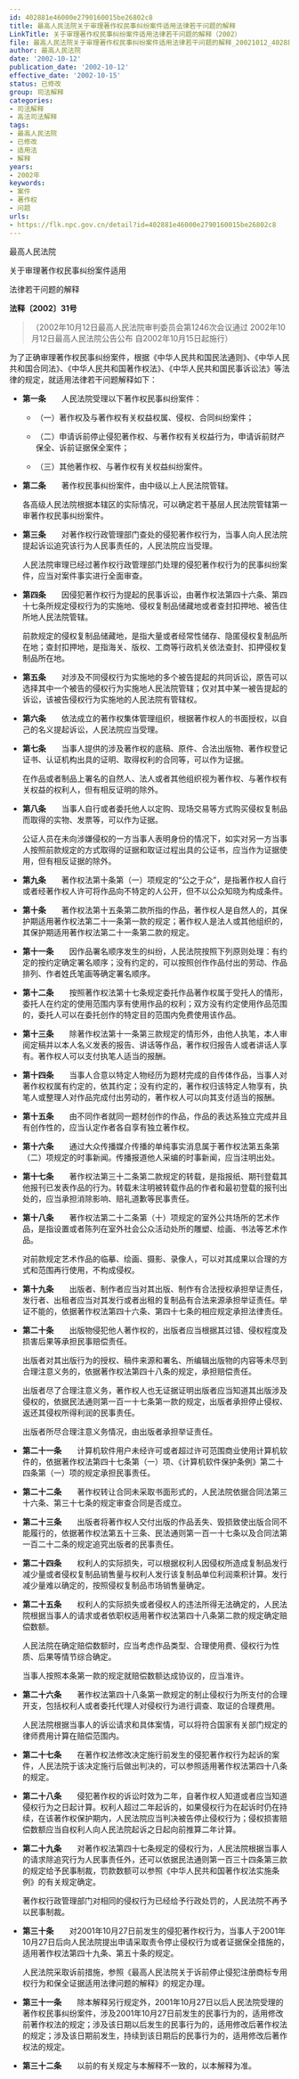 ```yaml
---
id: 402881e46000e2790160015be26802c8
title: 最高人民法院关于审理著作权民事纠纷案件适用法律若干问题的解释
LinkTitle: 关于审理著作权民事纠纷案件适用法律若干问题的解释（2002）
file: 最高人民法院关于审理著作权民事纠纷案件适用法律若干问题的解释_20021012_402881e46000e2790160015be26802c8.docx
author: 最高人民法院
date: '2002-10-12'
publication_date: '2002-10-12'
effective_date: '2002-10-15'
status: 已修改
group: 司法解释
categories:
- 司法解释
- 高法司法解释
tags:
- 最高人民法院
- 已修改
- 适用法
- 解释
years:
- 2002年
keywords:
- 案件
- 著作权
- 问题
urls:
- https://flk.npc.gov.cn/detail?id=402881e46000e2790160015be26802c8
---
```


最高人民法院

关于审理著作权民事纠纷案件适用

法律若干问题的解释

**法释〔2002〕31号**

> （2002年10月12日最高人民法院审判委员会第1246次会议通过 2002年10月12日最高人民法院公告公布 自2002年10月15日起施行）

为了正确审理著作权民事纠纷案件，根据《中华人民共和国民法通则》、《中华人民共和国合同法》、《中华人民共和国著作权法》、《中华人民共和国民事诉讼法》等法律的规定，就适用法律若干问题解释如下：

- **第一条**　　人民法院受理以下著作权民事纠纷案件：

  - （一）著作权及与著作权有关权益权属、侵权、合同纠纷案件；

  - （二）申请诉前停止侵犯著作权、与著作权有关权益行为，申请诉前财产保全、诉前证据保全案件；

  - （三）其他著作权、与著作权有关权益纠纷案件。

- **第二条**　　著作权民事纠纷案件，由中级以上人民法院管辖。

  各高级人民法院根据本辖区的实际情况，可以确定若干基层人民法院管辖第一审著作权民事纠纷案件。

- **第三条**　　对著作权行政管理部门查处的侵犯著作权行为，当事人向人民法院提起诉讼追究该行为人民事责任的，人民法院应当受理。

  人民法院审理已经过著作权行政管理部门处理的侵犯著作权行为的民事纠纷案件，应当对案件事实进行全面审查。

- **第四条**　　因侵犯著作权行为提起的民事诉讼，由著作权法第四十六条、第四十七条所规定侵权行为的实施地、侵权复制品储藏地或者查封扣押地、被告住所地人民法院管辖。

  前款规定的侵权复制品储藏地，是指大量或者经常性储存、隐匿侵权复制品所在地；查封扣押地，是指海关、版权、工商等行政机关依法查封、扣押侵权复制品所在地。

- **第五条**　　对涉及不同侵权行为实施地的多个被告提起的共同诉讼，原告可以选择其中一个被告的侵权行为实施地人民法院管辖；仅对其中某一被告提起的诉讼，该被告侵权行为实施地的人民法院有管辖权。

- **第六条**　　依法成立的著作权集体管理组织，根据著作权人的书面授权，以自己的名义提起诉讼，人民法院应当受理。

- **第七条**　　当事人提供的涉及著作权的底稿、原件、合法出版物、著作权登记证书、认证机构出具的证明、取得权利的合同等，可以作为证据。

  在作品或者制品上署名的自然人、法人或者其他组织视为著作权、与著作权有关权益的权利人，但有相反证明的除外。

- **第八条**　　当事人自行或者委托他人以定购、现场交易等方式购买侵权复制品而取得的实物、发票等，可以作为证据。

  公证人员在未向涉嫌侵权的一方当事人表明身份的情况下，如实对另一方当事人按照前款规定的方式取得的证据和取证过程出具的公证书，应当作为证据使用，但有相反证据的除外。

- **第九条**　　著作权法第十条第（一）项规定的“公之于众”，是指著作权人自行或者经著作权人许可将作品向不特定的人公开，但不以公众知晓为构成条件。

- **第十条**　　著作权法第十五条第二款所指的作品，著作权人是自然人的，其保护期适用著作权法第二十一条第一款的规定；著作权人是法人或其他组织的，其保护期适用著作权法第二十一条第二款的规定。

- **第十一条**　　因作品署名顺序发生的纠纷，人民法院按照下列原则处理：有约定的按约定确定署名顺序；没有约定的，可以按照创作作品付出的劳动、作品排列、作者姓氏笔画等确定署名顺序。

- **第十二条**　　按照著作权法第十七条规定委托作品著作权属于受托人的情形，委托人在约定的使用范围内享有使用作品的权利；双方没有约定使用作品范围的，委托人可以在委托创作的特定目的范围内免费使用该作品。

- **第十三条**　　除著作权法第十一条第三款规定的情形外，由他人执笔，本人审阅定稿并以本人名义发表的报告、讲话等作品，著作权归报告人或者讲话人享有。著作权人可以支付执笔人适当的报酬。

- **第十四条**　　当事人合意以特定人物经历为题材完成的自传体作品，当事人对著作权权属有约定的，依其约定；没有约定的，著作权归该特定人物享有，执笔人或整理人对作品完成付出劳动的，著作权人可以向其支付适当的报酬。

- **第十五条**　　由不同作者就同一题材创作的作品，作品的表达系独立完成并且有创作性的，应当认定作者各自享有独立著作权。

- **第十六条**　　通过大众传播媒介传播的单纯事实消息属于著作权法第五条第（二）项规定的时事新闻。传播报道他人采编的时事新闻，应当注明出处。

- **第十七条**　　著作权法第三十二条第二款规定的转载，是指报纸、期刊登载其他报刊已发表作品的行为。转载未注明被转载作品的作者和最初登载的报刊出处的，应当承担消除影响、赔礼道歉等民事责任。

- **第十八条**　　著作权法第二十二条第（十）项规定的室外公共场所的艺术作品，是指设置或者陈列在室外社会公众活动处所的雕塑、绘画、书法等艺术作品。

  对前款规定艺术作品的临摹、绘画、摄影、录像人，可以对其成果以合理的方式和范围再行使用，不构成侵权。

- **第十九条**　　出版者、制作者应当对其出版、制作有合法授权承担举证责任，发行者、出租者应当对其发行或者出租的复制品有合法来源承担举证责任。举证不能的，依据著作权法第四十六条、第四十七条的相应规定承担法律责任。

- **第二十条**　　出版物侵犯他人著作权的，出版者应当根据其过错、侵权程度及损害后果等承担民事赔偿责任。

  出版者对其出版行为的授权、稿件来源和署名、所编辑出版物的内容等未尽到合理注意义务的，依据著作权法第四十八条的规定，承担赔偿责任。

  出版者尽了合理注意义务，著作权人也无证据证明出版者应当知道其出版涉及侵权的，依据民法通则第一百一十七条第一款的规定，出版者承担停止侵权、返还其侵权所得利润的民事责任。

  出版者所尽合理注意义务情况，由出版者承担举证责任。

- **第二十一条**　　计算机软件用户未经许可或者超过许可范围商业使用计算机软件的，依据著作权法第四十七条第（一）项、《计算机软件保护条例》第二十四条第（一）项的规定承担民事责任。

- **第二十二条**　　著作权转让合同未采取书面形式的，人民法院依据合同法第三十六条、第三十七条的规定审查合同是否成立。

- **第二十三条**　　出版者将著作权人交付出版的作品丢失、毁损致使出版合同不能履行的，依据著作权法第五十三条、民法通则第一百一十七条以及合同法第一百二十二条的规定追究出版者的民事责任。

- **第二十四条**　　权利人的实际损失，可以根据权利人因侵权所造成复制品发行减少量或者侵权复制品销售量与权利人发行该复制品单位利润乘积计算。发行减少量难以确定的，按照侵权复制品市场销售量确定。

- **第二十五条**　　权利人的实际损失或者侵权人的违法所得无法确定的，人民法院根据当事人的请求或者依职权适用著作权法第四十八条第二款的规定确定赔偿数额。

  人民法院在确定赔偿数额时，应当考虑作品类型、合理使用费、侵权行为性质、后果等情节综合确定。

  当事人按照本条第一款的规定就赔偿数额达成协议的，应当准许。

- **第二十六条**　　著作权法第四十八条第一款规定的制止侵权行为所支付的合理开支，包括权利人或者委托代理人对侵权行为进行调查、取证的合理费用。

  人民法院根据当事人的诉讼请求和具体案情，可以将符合国家有关部门规定的律师费用计算在赔偿范围内。

- **第二十七条**　　在著作权法修改决定施行前发生的侵犯著作权行为起诉的案件，人民法院于该决定施行后做出判决的，可以参照适用著作权法第四十八条的规定。

- **第二十八条**　　侵犯著作权的诉讼时效为二年，自著作权人知道或者应当知道侵权行为之日起计算。权利人超过二年起诉的，如果侵权行为在起诉时仍在持续，在该著作权保护期内，人民法院应当判决被告停止侵权行为；侵权损害赔偿数额应当自权利人向人民法院起诉之日起向前推算二年计算。

- **第二十九条**　　对著作权法第四十七条规定的侵权行为，人民法院根据当事人的请求除追究行为人民事责任外，还可以依据民法通则第一百三十四条第三款的规定给予民事制裁，罚款数额可以参照《中华人民共和国著作权法实施条例》的有关规定确定。

  著作权行政管理部门对相同的侵权行为已经给予行政处罚的，人民法院不再予以民事制裁。

- **第三十条**　　对2001年10月27日前发生的侵犯著作权行为，当事人于2001年10月27日后向人民法院提出申请采取责令停止侵权行为或者证据保全措施的，适用著作权法第四十九条、第五十条的规定。

  人民法院采取诉前措施，参照《最高人民法院关于诉前停止侵犯注册商标专用权行为和保全证据适用法律问题的解释》的规定办理。

- **第三十一条**　　除本解释另行规定外，2001年10月27日以后人民法院受理的著作权民事纠纷案件，涉及2001年10月27日前发生的民事行为的，适用修改前著作权法的规定；涉及该日期以后发生的民事行为的，适用修改后著作权法的规定；涉及该日期前发生，持续到该日期后的民事行为的，适用修改后著作权法的规定。

- **第三十二条**　　以前的有关规定与本解释不一致的，以本解释为准。
